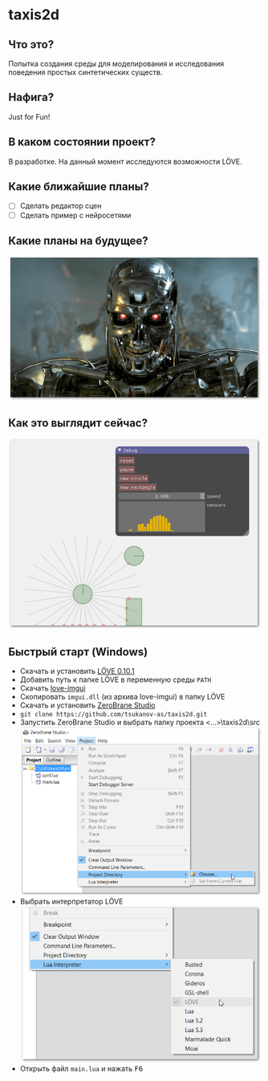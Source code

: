 # taxis2d

## Что это?
Попытка создания среды для моделирования и исследования поведения простых синтетических существ.
## Нафига?
Just for Fun!
## В каком состоянии проект?
В разработке. На данный момент исследуются возможности LÖVE.
## Какие ближайшие планы?
- [ ] Сделать редактор сцен
- [ ] Сделать пример с нейросетями

## Какие планы на будущее?
![taxis2d](img/terminator.png)

## Как это выглядит сейчас?
![taxis2d](img/taxis2d.png)

## Быстрый старт (Windows)
* Скачать и установить [LÖVE 0.10.1](https://bitbucket.org/rude/love/downloads/)
* Добавить путь к папке LÖVE в переменную среды `PATH`
* Скачать [love-imgui](https://github.com/slages/love-imgui/releases)
* Скопировать `imgui.dll` (из архива love-imgui) в папку LÖVE
* Скачать и установить [ZeroBrane Studio](https://studio.zerobrane.com/download?not-this-time)
* `git clone https://github.com/tsukanov-as/taxis2d.git`
* Запустить ZeroBrane Studio и выбрать папку проекта <...>\taxis2d\src
![Папка проекта](img/project.png)
* Выбрать интерпретатор LÖVE  
![Интерпретатор](img/interpreter.png)
* Открыть файл `main.lua` и нажать <kbd>F6</kbd>
